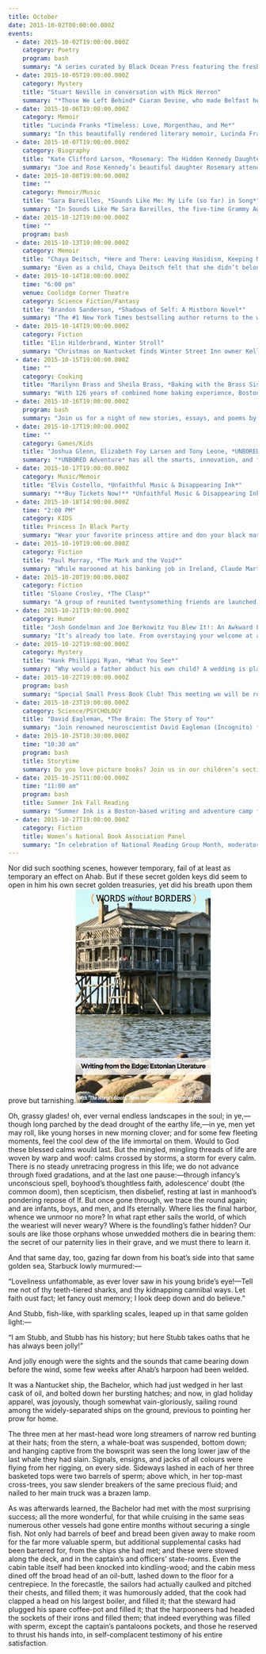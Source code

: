 ```yaml
---
title: October
date: 2015-10-02T00:00:00.000Z
events:
  - date: 2015-10-02T19:00:00.000Z
    category: Poetry
    program: bash
    summary: "A series curated by Black Ocean Press featuring the freshest and finest poets. 2015-10-’s lineup: Christopher DeWeese, Lucas de Lima, and Jackie Wang."
  - date: 2015-10-05T19:00:00.000Z
    category: Mystery
    title: "Stuart Neville in conversation with Mick Herron"
    summary: "*Those We Left Behind* Ciaran Devine, who made Belfast headlines seven years ago as the 'schoolboy killer,'' is about to walk free. DCI Serena Flanagan, the only officer who could convince a young Ciaran to speak, has silently harbored doubts about his confession all this time. She will soon discover that even closed cases can unleash terror on the streets of Belfast. Stuart Neville will be joined in conversation by British crime writer Mick Herron (Dead Lions)."
  - date: 2015-10-06T19:00:00.000Z
    category: Memoir
    title: "Lucinda Franks *Timeless: Love, Morgenthau, and Me*"
    summary: "In this beautifully rendered literary memoir, Lucinda Franks, a Pulitzer Prize-winning journalist, tells the intimate story of her marriagSe to Manhattan District Attorney Robert Morgenthau, one of the great men of our time. Franks was a self-styled radical who marched with protesters and chained herself to fences. Morgenthau was a famous lawyer, a symbol of the establishment, who could have helped put her in jail. Now, thirty-six years into a marriage that was never supposed to happen, one between two people as deeply in love as they are different, they are living proof that opposites can forge an unbreakable life bond."
  - date: 2015-10-07T19:00:00.000Z
    category: Biography
    title: "Kate Clifford Larson, *Rosemary: The Hidden Kennedy Daughter*"
    summary: "Joe and Rose Kennedy’s beautiful daughter Rosemary attended exclusive schools, and traveled the world, and yet, Rosemary was intellectually disabled — a secret fiercely guarded by her family. Kate Larson reveals both the sensitive care Rosemary received and the often desperate and duplicitous arrangements the Kennedys made to keep her away from home, culminating in Joe’s decision to have Rosemary lobotomized at age twenty-three."
  - date: 2015-10-08T19:00:00.000Z
    time: ""
    category: Memoir/Music
    title: "Sara Bareilles, *Sounds Like Me: My Life (so far) in Song*"
    summary: "In Sounds Like Me Sara Bareilles, the five-time Grammy Award–nominated singer, songwriter, and musician, reveals herself, the artist—and the woman—and her take on songwriting, soul-searching, and what she’s discovered along the way. This will be a signing-only event. The event is not ticketed, but a receipt showing you purchased the book at Brookline Booksmith will be required to enter the signing line. For more information, give us a call at 617.566.6660"
  - date: 2015-10-12T19:00:00.000Z
    time: ""
    program: bash
  - date: 2015-10-13T19:00:00.000Z
    category: Memoir
    title: "Chaya Deitsch, *Here and There: Leaving Hasidism, Keeping My Family*"
    summary: "Even as a child, Chaya Deitsch felt that she didn’t belong in the Hasidic world into which she’d been born. Upon attending Barnard College, she discovered a wider world in which she could establish an independent identity filled with secular knowledge and culture. With honesty, sensitivity, and intelligence, Chaya Deitsch movingly shows us that lives lived differently do not have to be lives lived apart."
  - date: 2015-10-14T18:00:00.000Z
    time: "6:00 pm"
    venue: Coolidge Corner Theatre
    category: Science Fiction/Fantasy
    title: "Brandon Sanderson, *Shadows of Self: A Mistborn Novel*"
    summary: "The #1 New York Times bestselling author returns to the world of Mistborn with his first novel in the series since The Alloy of Law. With an all new cast of characters, Shadows of Self shows Mistborn's society evolving as technology and magic mix, democracy contends with corruption, and religion becomes a growing cultural force. This event requires tickets which are $5 each or free with purchase of Shadows of Self from Brookline Booksmith."
  - date: 2015-10-14T19:00:00.000Z
    category: Fiction
    title: "Elin Hilderbrand, Winter Stroll"
    summary: "Christmas on Nantucket finds Winter Street Inn owner Kelley Quinn and his family busily preparing for the holiday season. Though the year has brought tragedy, the Quinns have much to celebrate. But when ghosts of Christmas past visit the island, jealousy, passion, and eggnog consumption are at an all-time high, and it's going to take a whole lot more than a Christmas miracle to get the Quinns through the holidays intact."
  - date: 2015-10-15T19:00:00.000Z
    time: ""
    category: Cooking
    title: "Marilynn Brass and Sheila Brass, *Baking with the Brass Sisters: Over 125 Recipes for Classic Cakes, Pies, Cookies, Breads, Desserts, and Savories from America’s Favorite Home Bakers*"
    summary: "With 126 years of combined home baking experience, Boston’s own Marilynn and Sheila Brass are on a mission to bring old-fashioned American baking back to everyone's kitchen. Baking with the Brass Sisters is a classic baking book that people will cherish for years to come. Join the beloved Brass Sisters as they hold court on our main floor, talking baking, signing books, and giving out free samples!"
  - date: 2015-10-16T19:00:00.000Z
    program: bash
    summary: "Join us for a night of new stories, essays, and poems by MFA candidates from Emerson, BU, and UMass Boston. Fore more information, please visit breakwaterreadingseries.wordpress.com"
  - date: 2015-10-17T19:00:00.000Z
    time: ""
    category: Games/Kids
    title: "Joshua Glenn, Elizabeth Foy Larsen and Tony Leone, *UNBORED Adventure: 70 Seriously Fun Activities for Kids and Their Families*"
    summary: "*UNBORED Adventure* has all the smarts, innovation, and free-wheeling spirit of the original UNBORED and its spinoff, UNBORED Games, but with a fresh focus on encouraging kids to break out of their techno-passivity and explore the world around them--whether that's a backyard, a downtown, or a forest. Join us for an afternoon of UNBORED activities fun for all ages!"
  - date: 2015-10-17T19:00:00.000Z
    category: Music/Memoir
    title: "Elvis Costello, *Unfaithful Music & Disappearing Ink*"
    summary: "**Buy Tickets Now!** *Unfaithful Music & Disappearing Ink*, written entirely by Elvis Costello, offers his unique view of his unlikely and sometimes comical rise to international success, with diversions through the previously undocumented emotional foundations of some of his best known songs and hits of tomorrow. The book contains many stories and observations about his renowned cowriters and co-conspirators, though Costello also pauses along the way for considerations of the less appealing side of infamy. Elvis Costello will appear in conversation with one of America's leading cultural historians and music critics, Peter Guralnick.\_For tickets and more information please visit: <https://www.berklee.edu/events/elvis-costello-interview-unfaithful-music-disappearing-ink>"
  - date: 2015-10-18T14:00:00.000Z
    time: "2:00 PM"
    category: KIDS
    title: Princess In Black Party
    summary: "Wear your favorite princess attire and don your black masks for our special celebration of Shannon and Dean Hale’s The Princess in Black and the Perfect Princess Party. There will be games, tiara making and fun for all ages!"
  - date: 2015-10-19T19:00:00.000Z
    category: Fiction
    title: "Paul Murray, *The Mark and the Void*"
    summary: "While marooned at his banking job in Ireland, Claude Martingale is approached by a down-on-his-luck author, Paul, looking for his next great subject. Claude finds that his life gets steadily more exciting under Paul's fictionalizing influence, but Paul's plan is not what it seems. The Mark and the Void is the funniest novel ever written about the recent financial crisis, and a stirring examination of the deceptions carried out in the names of art and commerce."
  - date: 2015-10-20T19:00:00.000Z
    category: Fiction
    title: "Sloane Crosley, *The Clasp*"
    summary: "A group of reunited twentysomething friends are launched on a madcap international quest for a missing necklace in the debut novel of New York Times bestselling essayist Sloane Crosley (I Was Told There’d Be Cake). Told with Sloane’s inimitable spark and wit; it is a story of obsession and the pitfalls of modern relationships, of friends struggling to fit together now that their lives haven’t gone as planned, and of how to separate the real from the fake."
  - date: 2015-10-21T19:00:00.000Z
    category: Humor
    title: "Josh Gondelman and Joe Berkowitz You Blew It!: An Awkward Look at the Many Ways in Which You’ve Already Ruined Your Life"
    summary: "It’s already too late. From overstaying your welcome at a party, to leaving passive-aggressive notes on your roommate’s belongings, you’re destined to embarrass yourself again and again. In You Blew It!, Josh Gondelman, comedian and co-creator of the “Modern Seinfeld” twitter account, teams up with writer Joe Berkowitz to dissect a range of painfully hilarious faux pas."
  - date: 2015-10-22T19:00:00.000Z
    category: Mystery
    title: "Hank Phillippi Ryan, *What You See*"
    summary: "Why would a father abduct his own child? A wedding is planned in Jane Ryland's family, but there's a calamity instead. Nine-year-old Gracie has been taken by her stepdad. Is the girl in danger? In her newest ripped from her own headlines Jane Ryland and Jake Brogan thriller, Ryan explores the terrifying realities of today's constant surveillance and the dire consequences to those unwittingly in the spotlight."
  - date: 2015-10-22T19:00:00.000Z
    program: bash
    summary: "Special Small Press Book Club! This meeting we will be reserving a table at the bar around the corner, Hops and Scotch! Meet us at 1306 Beacon St, Brookline, MA at 7 PM!  Our new book club selects readings from independent presses. Read something off the beaten path! Free and open to the public, meeting the third Thursday of every month at 7:00pm. To contact our moderator, email <smallpress@brooklinebooksmith.com>"
  - date: 2015-10-23T19:00:00.000Z
    category: Science/PSYCHOLOGY
    title: "David Eagleman, *The Brain: The Story of You*"
    summary: "Join renowned neuroscientist David Eagleman (Incognito) for a journey into the questions at the mysterious heart of our existence in this companion volume to the upcoming PBS series The Brain with Dr. David Eagleman. What is reality? Who are “you”? How do you make decisions? Why does your brain need other people? How is technology poised to change what it means to be human? This is the story of how your life shapes your brain, and how your brain shapes your life."
  - date: 2015-10-25T10:30:00.000Z
    time: "10:30 am"
    program: bash
    title: Storytime
    summary: Do you love picture books? Join us in our children’s section as our fine children’s team reads stories aloud every third Saturday and last Sunday of the month.
  - date: 2015-10-25T11:00:00.000Z
    time: "11:00 am"
    program: bash
    title: Summer Ink Fall Reading
    summary: "Summer Ink is a Boston-based writing and adventure camp for 5th-10th graders. With fifty percent of campers receiving scholarships, Summer Ink's diverse population forms a rich community of writers hailing from Boston, the suburbs, and beyond!"
  - date: 2015-10-27T19:00:00.000Z
    category: Fiction
    title: Women’s National Book Association Panel
    summary: "In celebration of National Reading Group Month, moderator Lisa Borders (Cloud Cuckoo Land) will host a discussion with authors Lauren Acampora (The Wonder Garden), Jeannine Atkins (Borrowed Names), Heidi Pitlor (The Daylight Marriage) and Virginia Pye (River of Dust)."
---
```


Nor did such soothing scenes, however temporary, fail of at least as temporary an effect on Ahab. But if these secret golden keys did seem to open in him his own secret golden treasuries, yet did his breath upon them prove but tarnishing.![ebook cover](/uploads/versions/ebook0.3x---x----273-432x---.jpg)

Oh, grassy glades! oh, ever vernal endless landscapes in the soul; in ye,—though long parched by the dead drought of the earthy life,—in ye, men yet may roll, like young horses in new morning clover; and for some few fleeting moments, feel the cool dew of the life immortal on them. Would to God these blessed calms would last. But the mingled, mingling threads of life are woven by warp and woof: calms crossed by storms, a storm for every calm. There is no steady unretracing progress in this life; we do not advance through fixed gradations, and at the last one pause:—through infancy’s unconscious spell, boyhood’s thoughtless faith, adolescence’ doubt (the common doom), then scepticism, then disbelief, resting at last in manhood’s pondering repose of If. But once gone through, we trace the round again; and are infants, boys, and men, and Ifs eternally. Where lies the final harbor, whence we unmoor no more? In what rapt ether sails the world, of which the weariest will never weary? Where is the foundling’s father hidden? Our souls are like those orphans whose unwedded mothers die in bearing them: the secret of our paternity lies in their grave, and we must there to learn it.

And that same day, too, gazing far down from his boat’s side into that same golden sea, Starbuck lowly murmured:—

“Loveliness unfathomable, as ever lover saw in his young bride’s eye!—Tell me not of thy teeth-tiered sharks, and thy kidnapping cannibal ways. Let faith oust fact; let fancy oust memory; I look deep down and do believe.”

And Stubb, fish-like, with sparkling scales, leaped up in that same golden light:—

“I am Stubb, and Stubb has his history; but here Stubb takes oaths that he has always been jolly!”

And jolly enough were the sights and the sounds that came bearing down before the wind, some few weeks after Ahab’s harpoon had been welded.

It was a Nantucket ship, the Bachelor, which had just wedged in her last cask of oil, and bolted down her bursting hatches; and now, in glad holiday apparel, was joyously, though somewhat vain-gloriously, sailing round among the widely-separated ships on the ground, previous to pointing her prow for home.

The three men at her mast-head wore long streamers of narrow red bunting at their hats; from the stern, a whale-boat was suspended, bottom down; and hanging captive from the bowsprit was seen the long lower jaw of the last whale they had slain. Signals, ensigns, and jacks of all colours were flying from her rigging, on every side. Sideways lashed in each of her three basketed tops were two barrels of sperm; above which, in her top-mast cross-trees, you saw slender breakers of the same precious fluid; and nailed to her main truck was a brazen lamp.

As was afterwards learned, the Bachelor had met with the most surprising success; all the more wonderful, for that while cruising in the same seas numerous other vessels had gone entire months without securing a single fish. Not only had barrels of beef and bread been given away to make room for the far more valuable sperm, but additional supplemental casks had been bartered for, from the ships she had met; and these were stowed along the deck, and in the captain’s and officers’ state-rooms. Even the cabin table itself had been knocked into kindling-wood; and the cabin mess dined off the broad head of an oil-butt, lashed down to the floor for a centrepiece. In the forecastle, the sailors had actually caulked and pitched their chests, and filled them; it was humorously added, that the cook had clapped a head on his largest boiler, and filled it; that the steward had plugged his spare coffee-pot and filled it; that the harpooneers had headed the sockets of their irons and filled them; that indeed everything was filled with sperm, except the captain’s pantaloons pockets, and those he reserved to thrust his hands into, in self-complacent testimony of his entire satisfaction.